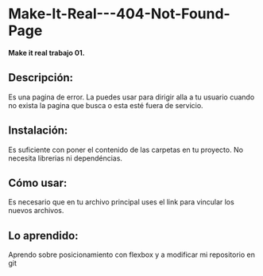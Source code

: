# Make-It-Real---404-Not-Found-Page
**Make it real trabajo 01.**

## Descripción:
Es una pagina de error. La puedes usar para dirigir alla a tu usuario cuando no exista la pagina que busca o esta esté fuera de servicio.

## Instalación:
Es suficiente con poner el contenido de las carpetas en tu proyecto. 
No necesita librerias ni dependéncias.

## Cómo usar:
Es necesario que en tu archivo principal uses el link para vincular los nuevos archivos.

## Lo aprendido:
Aprendo sobre posicionamiento con flexbox y a modificar mi repositorio en git